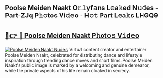 ## Poolse Meiden Naakt O𝚗𝚕yf𝚊ns L𝚎a𝚔ed N𝚞𝚍es - Part-ZJq P𝚑𝚘tos Vi𝚍𝚎o - H𝚘𝚝 Part L𝚎a𝚔s LHGQ9

# <h2><a href="http://kf4koyl.oniu.top/?m=Poolse+Meiden+Naakt">🔗👉 🔴 Poolse Meiden Naakt P𝚑ot𝚘𝚜 V𝚒d𝚎o</a></h2>

[![Poolse Meiden Naakt Nu𝚍e𝚜](https://i.imgur.com/0qMVB7G.gif)](http://kf4koyl.oniu.top/?m=Poolse+Meiden+Naakt)
Virtual content creator and entertainer Poolse Meiden Naakt, celebrated for distributing dance and lifestyle inspiration through trending dance moves and short films. Poolse Meiden Naakt's public image is marked by a welcoming and genuine demeanor, while the private aspects of his life remain cloaked in secrecy.  
